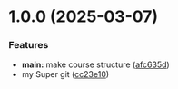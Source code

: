 # 1.0.0 (2025-03-07)


### Features

* **main:** make course structure ([afc635d](https://github.com/sdsamoylova/study_2024-2025_os-intro/commit/afc635d1f9474251b08ece18bc5b82118ac69a17))
* my Super git ([cc23e10](https://github.com/sdsamoylova/study_2024-2025_os-intro/commit/cc23e102e31e5e0c7233ee5f068e297a742fe298))



